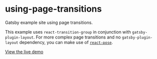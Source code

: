 # using-page-transitions

Gatsby example site using page transitions.

This example uses `react-transition-group` in conjunction with `gatsby-plugin-layout`. For more complex page transitions and no `gatsby-plugin-layout` dependency, you can make use of [`react-pose`](https://github.com/Popmotion/popmotion/tree/master/packages/react-pose).

[View the live demo](https://using-page-transitions.netlify.app/)
